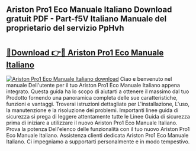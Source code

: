 ## Ariston Pro1 Eco Manuale Italiano Download gratuit PDF - Part-f5V Italiano Manuale del proprietario del servizio PpHvh

# <h2><a href="http://dfgagj.blite.top/?on=Ariston+Pro1+Eco+Manuale+Italiano">🔗Download 👉🔴 Ariston Pro1 Eco Manuale Italiano</a></h2>

[![Ariston Pro1 Eco Manuale Italiano download](https://i.imgur.com/lujVjoI.png)](http://dfgagj.blite.top/?on=Ariston+Pro1+Eco+Manuale+Italiano)
Ciao e benvenuto nel manuale Dell'utente per il tuo Ariston Pro1 Eco Manuale Italiano appena integrato. Questa guida ha lo scopo di aiutarti a ottenere il massimo dal tuo Prodotto fornendo una panoramica completa delle sue caratteristiche, funzioni e vantaggi. Troverai istruzioni dettagliate per L'installazione, L'uso, la manutenzione e la risoluzione dei problemi. Importanti linee guida di sicurezza si prega di leggere attentamente tutte le Linee Guida di sicurezza prima di iniziare a utilizzare il nuovo Ariston Pro1 Eco Manuale Italiano. Prova la potenza Dell'elenco delle funzionalità con il tuo nuovo Ariston Pro1 Eco Manuale Italiano. Assistenza clienti dedicata Ariston Pro1 Eco Manuale Italiano. Ci impegniamo a supportarti personalmente e in modo tempestivo.
